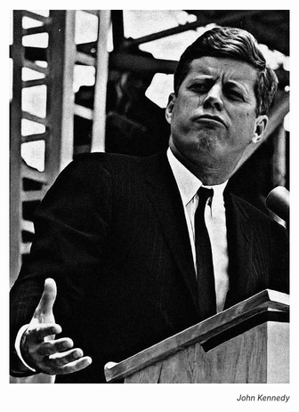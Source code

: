 <div align="center">

![Image alt](https://github.com/vv-yugoff/vv-yugoff/blob/main/Kennedy.jpg)

</div>

<div align="right">

*John Kennedy*

</div>
